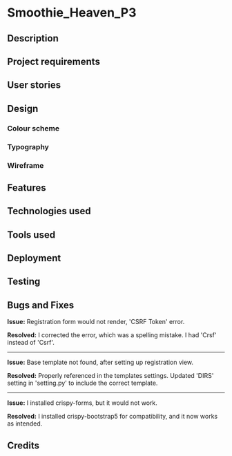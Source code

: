 # Smoothie_Heaven_P3

## Description

## Project requirements

## User stories

## Design

### Colour scheme

### Typography

### Wireframe

## Features

## Technologies used

## Tools used

## Deployment

## Testing

## Bugs and Fixes

**Issue:** Registration form would not render, 'CSRF Token' error.

**Resolved:** I corrected the error, which was a spelling mistake. I had 'Crsf' instead of 'Csrf'.

---
**Issue:** Base template not found, after setting up registration view. 

**Resolved:** Properly referenced in the templates settings. 
Updated 'DIRS' setting in 'setting.py' to include the correct template.

---

**Issue:** I installed crispy-forms, but it would not work.

**Resolved:** I installed crispy-bootstrap5 for compatibility, and it now works as intended.

## Credits

